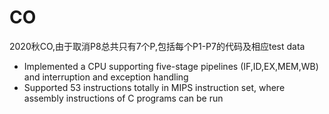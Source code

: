 # CO
2020秋CO,由于取消P8总共只有7个P,包括每个P1-P7的代码及相应test data
* Implemented a CPU supporting five-stage pipelines (IF,ID,EX,MEM,WB) and interruption and exception handling
* Supported 53 instructions totally in MIPS instruction set, where assembly instructions of C programs can be run
